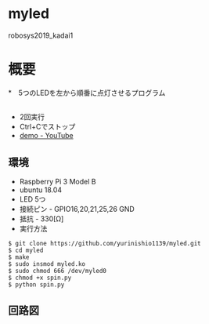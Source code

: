 # myled
robosys2019_kadai1

# 概要
*　5つのLEDを左から順番に点灯させるプログラム

## 
* 2回実行
* Ctrl+Cでストップ
* [ demo - YouTube](https)

## 環境
* Raspberry Pi 3 Model B
* ubuntu 18.04
* LED 5つ 
* 接続ピン - GPIO16,20,21,25,26 GND
* 抵抗 - 330[Ω]
* 実行方法
```
$ git clone https://github.com/yurinishio1139/myled.git
$ cd myled
$ make 
$ sudo insmod myled.ko 
$ sudo chmod 666 /dev/myled0 
$ chmod +x spin.py 
$ python spin.py

```
## 回路図


